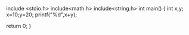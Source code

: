 include <stdio.h>
include<math.h>
include<string.h>
int main()
{
   int x,y;
   x=10;y=20;
   printf("%d",x+y);

return 0;
}
